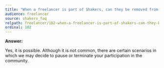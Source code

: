 ```yaml
---
title: "When a freelancer is part of Shakers, can they be removed from the platform?"
audience: freelancer
source: shakers_faq
relpath: freelancer/102-when-a-freelancer-is-part-of-shakers-can-they-be-removed-from-the-platform.md
ordinal: 102
---
```


**Answer:**

Yes, it is possible. Although it is not common, there are certain scenarios in which we may decide to pause or terminate your participation in the community.
